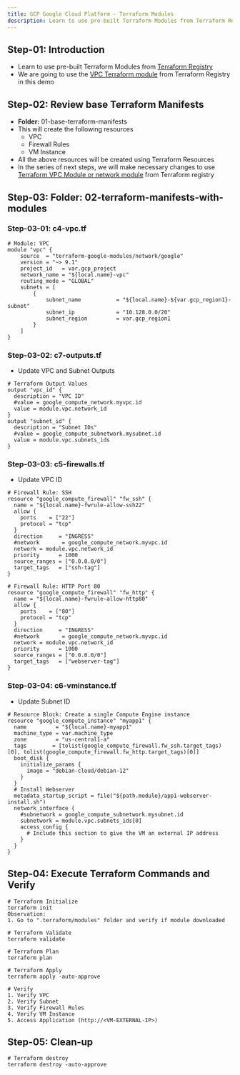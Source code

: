 ```yaml
---
title: GCP Google Cloud Platform - Terraform Modules
description: Learn to use pre-built Terraform Modules from Terraform Registry
---
```


## Step-01: Introduction
- Learn to use pre-built Terraform Modules from [Terraform Registry](https://registry.terraform.io/browse/modules?provider=google)
- We are going to use the [VPC Terraform module](https://registry.terraform.io/modules/terraform-google-modules/network/google/latest) from Terraform Registry in this demo

## Step-02: Review base Terraform Manifests
- **Folder:** 01-base-terraform-manifests
- This will create the following resources
  - VPC
  - Firewall Rules
  - VM Instance
- All the above resources will be created using Terraform Resources
- In the series of next steps, we will make necessary changes to use [Terraform VPC Module or network module](https://registry.terraform.io/modules/terraform-google-modules/network/google/latest) from Terraform registry  

## Step-03: Folder: 02-terraform-manifests-with-modules
### Step-03-01: c4-vpc.tf
```hcl
# Module: VPC
module "vpc" {
    source  = "terraform-google-modules/network/google"
    version = "~> 9.1"
    project_id   = var.gcp_project
    network_name = "${local.name}-vpc"
    routing_mode = "GLOBAL"
    subnets = [
        {
            subnet_name           = "${local.name}-${var.gcp_region1}-subnet"
            subnet_ip             = "10.128.0.0/20"
            subnet_region         = var.gcp_region1
        }
    ] 
}
```

### Step-03-02: c7-outputs.tf
- Update VPC and Subnet Outputs
```hcl
# Terraform Output Values
output "vpc_id" {
  description = "VPC ID"
  #value = google_compute_network.myvpc.id 
  value = module.vpc.network_id
}
output "subnet_id" {
  description = "Subnet IDs"
  #value = google_compute_subnetwork.mysubnet.id   
  value = module.vpc.subnets_ids
}
```

### Step-03-03: c5-firewalls.tf
- Update VPC ID
```hcl
# Firewall Rule: SSH
resource "google_compute_firewall" "fw_ssh" {
  name = "${local.name}-fwrule-allow-ssh22"
  allow {
    ports    = ["22"]
    protocol = "tcp"
  }
  direction     = "INGRESS"
  #network       = google_compute_network.myvpc.id 
  network = module.vpc.network_id
  priority      = 1000
  source_ranges = ["0.0.0.0/0"]
  target_tags   = ["ssh-tag"]
}

# Firewall Rule: HTTP Port 80
resource "google_compute_firewall" "fw_http" {
  name = "${local.name}-fwrule-allow-http80"
  allow {
    ports    = ["80"]
    protocol = "tcp"
  }
  direction     = "INGRESS"
  #network       = google_compute_network.myvpc.id 
  network = module.vpc.network_id
  priority      = 1000
  source_ranges = ["0.0.0.0/0"]
  target_tags   = ["webserver-tag"]
}
```

### Step-03-04: c6-vminstance.tf
- Update Subnet ID
```hcl
# Resource Block: Create a single Compute Engine instance
resource "google_compute_instance" "myapp1" {
  name         = "${local.name}-myapp1"
  machine_type = var.machine_type
  zone         = "us-central1-a"
  tags        = [tolist(google_compute_firewall.fw_ssh.target_tags)[0], tolist(google_compute_firewall.fw_http.target_tags)[0]]
  boot_disk {
    initialize_params {
      image = "debian-cloud/debian-12"
    }
  }
  # Install Webserver
  metadata_startup_script = file("${path.module}/app1-webserver-install.sh")
  network_interface {
    #subnetwork = google_compute_subnetwork.mysubnet.id   
    subnetwork = module.vpc.subnets_ids[0]
    access_config {
      # Include this section to give the VM an external IP address
    }
  }
}
```

## Step-04: Execute Terraform Commands and Verify
```t
# Terraform Initialize
terraform init
Observation: 
1. Go to ".terraform/modules" folder and verify if module downloaded

# Terraform Validate
terraform validate

# Terraform Plan
terraform plan

# Terraform Apply
terraform apply -auto-approve

# Verify
1. Verify VPC 
2. Verify Subnet
3. Verify Firewall Rules
4. Verify VM Instance
5. Access Application (http://<VM-EXTERNAL-IP>)
```

## Step-05: Clean-up
```t
# Terraform destroy
terraform destroy -auto-approve
```
